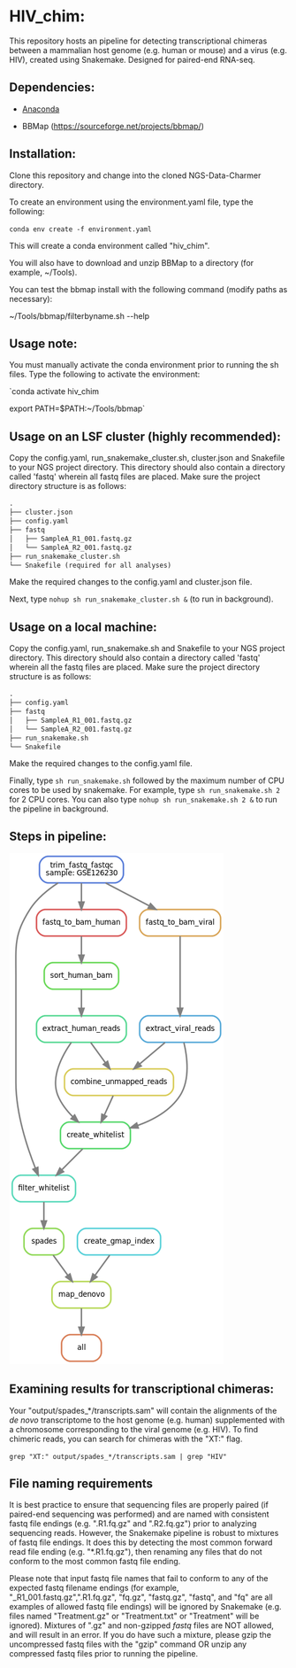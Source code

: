 # HIV_chim:

This repository hosts an pipeline for detecting transcriptional chimeras between a mammalian host genome (e.g. human or mouse) and a virus (e.g. HIV), created using Snakemake. Designed for paired-end RNA-seq. 

## Dependencies:
- [Anaconda](https://conda.io/docs/user-guide/install/linux.html) 

- BBMap (https://sourceforge.net/projects/bbmap/)

## Installation:
Clone this repository and change into the cloned NGS-Data-Charmer directory. 

To create an environment using the environment.yaml file, type the following:

`conda env create -f environment.yaml`

This will create a conda environment called "hiv_chim".

You will also have to download and unzip BBMap to a directory (for example, ~/Tools). 

You can test the bbmap install with the following command (modify paths as necessary):

~/Tools/bbmap/filterbyname.sh --help

## Usage note:

You must manually activate the conda environment prior to running the sh files. Type the following to activate the environment:

`conda activate hiv_chim

export PATH=$PATH:~/Tools/bbmap`

## Usage on an LSF cluster (highly recommended):

Copy the config.yaml, run\_snakemake\_cluster.sh, cluster.json and Snakefile to your NGS project directory. This directory should also contain a directory called 'fastq' wherein all fastq files are placed. Make sure the project directory structure is as follows:
```
.
├── cluster.json
├── config.yaml
├── fastq
│   ├── SampleA_R1_001.fastq.gz
│   └── SampleA_R2_001.fastq.gz
├── run_snakemake_cluster.sh
└── Snakefile (required for all analyses)
```
Make the required changes to the config.yaml and cluster.json file.

Next, type `nohup sh run_snakemake_cluster.sh &` (to run in background).

## Usage on a local machine:

Copy the config.yaml, run\_snakemake.sh and Snakefile to your NGS project directory. This directory should also contain a directory called 'fastq' wherein all the fastq files are placed. Make sure the project directory structure is as follows:
```
.
├── config.yaml
├── fastq
│   ├── SampleA_R1_001.fastq.gz
│   └── SampleA_R2_001.fastq.gz
├── run_snakemake.sh
└── Snakefile
```
Make the required changes to the config.yaml file.

Finally, type `sh run_snakemake.sh` followed by the maximum number of CPU cores to be used by snakemake. For example, type `sh run_snakemake.sh 2` for 2 CPU cores. You can also type `nohup sh run_snakemake.sh 2 &` to run the pipeline in background.

## Steps in pipeline:

![ScreenShot](/dag/dag.png)

## Examining results for transcriptional chimeras:
Your "output/spades_\*/transcripts.sam" will contain the alignments of the *de novo* transcriptome to the host genome (e.g. human) supplemented with a chromosome corresponding to the viral genome (e.g. HIV). To find chimeric reads, you can search for chimeras with the "XT:" flag.

`grep "XT:" output/spades_*/transcripts.sam | grep "HIV"`

## File naming requirements

It is best practice to ensure that sequencing files are properly paired (if paired-end sequencing was performed) and are named with consistent fastq file endings (e.g. ".R1.fq.gz" and ".R2.fq.gz") prior to analyzing sequencing reads. However, the Snakemake pipeline is robust to mixtures of fastq file endings. It does this by detecting the most common forward read file ending (e.g. "\*.R1.fq.gz"), then renaming any files that do not conform to the most common fastq file ending.

Please note that input fastq file names that fail to conform to any of the expected fastq filename endings (for example, "\_R1\_001.fastq.gz",".R1.fq.gz", "fq.gz", "fastq.gz", "fastq", and "fq" are all examples of allowed fastq file endings) will be ignored by Snakemake (e.g. files named "Treatment.gz" or "Treatment.txt" or "Treatment" will be ignored). Mixtures of ".gz" and non-gzipped *fastq* files are NOT allowed, and will result in an error. If you do have such a mixture, please gzip the uncompressed fastq files with the "gzip" command OR unzip any compressed fastq files prior to running the pipeline. 
